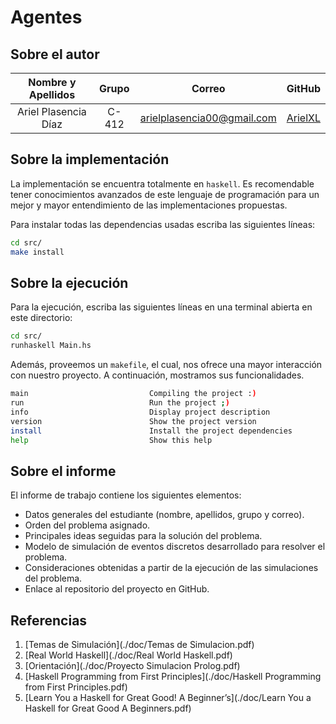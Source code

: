 # Agentes

## Sobre el autor

| **Nombre y Apellidos** | **Grupo** |                      **Correo**                       |              **GitHub**               |
| :--------------------: | :---: | :---------------------------------------------------: | :-----------------------------------: |
|  Ariel Plasencia Díaz  | C-412 | arielplasencia00@gmail.com | [ArielXL](https://github.com/ArielXL) |

## Sobre la implementación

La implementación se encuentra totalmente en `haskell`. Es recomendable tener conocimientos avanzados de este lenguaje de programación para un mejor y mayor entendimiento de las implementaciones propuestas.

Para instalar todas las dependencias usadas escriba las siguientes líneas:

```bash
cd src/
make install
```

## Sobre la ejecución

Para la ejecución, escriba las siguientes líneas en una terminal abierta en este directorio:

```bash
cd src/
runhaskell Main.hs
```

Además, proveemos un `makefile`, el cual, nos ofrece una mayor interacción con nuestro proyecto. A continuación, mostramos sus funcionalidades.

```bash
main                           Compiling the project :)
run                            Run the project ;)
info                           Display project description
version                        Show the project version
install                        Install the project dependencies
help                           Show this help
```

## Sobre el informe

El informe de trabajo contiene los siguientes elementos:

* Datos generales del estudiante (nombre, apellidos, grupo y correo).
* Orden del problema asignado.
* Principales ideas seguidas para la solución del problema.
* Modelo de simulación de eventos discretos desarrollado para resolver el problema.
* Consideraciones obtenidas a partir de la ejecución de las simulaciones del problema.
* Enlace al repositorio del proyecto en GitHub.

## Referencias

1. [Temas de Simulación](./doc/Temas de Simulacion.pdf)
2. [Real World Haskell](./doc/Real World Haskell.pdf)
3. [Orientación](./doc/Proyecto Simulacion Prolog.pdf)
4. [Haskell Programming from First Principles](./doc/Haskell Programming from First Principles.pdf)
5. [Learn You a Haskell for Great Good! A Beginner’s](./doc/Learn You a Haskell for Great Good A Beginners.pdf)
